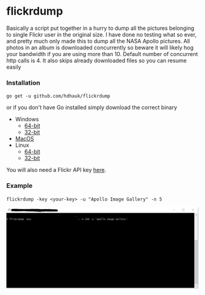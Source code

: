 # flickrdump

Basically a script put together in a hurry to dump all the pictures belonging to single Flickr user in the original size. I have done no testing what so ever, and pretty much only made this to dump all the NASA Apollo pictures. All photos in an album is downloaded concurrently so beware it will likely hog your bandwidth if you are using more than 10. Default number of concurrent http calls is 4. It also skips already downloaded files so you can resume easily

### Installation
```
go get -u github.com/hdhauk/flickrdump
```
or if you don't have Go installed simply download the correct binary
* Windows
  * [64-bit](./bin/flickrdump_windows_amd64)
  * [32-bit](./bin/flickrdump_windows_386)
* [MacOS](./bin/flickrdump_darwin_amd64)
* Linux
  * [64-bit](./bin/flickrdump_linux_amd64)
  * [32-bit](./bin/flickrdump_linux_386)

You will also need a Flickr API key [here](https://www.flickr.com/services/api/misc.api_keys.html).

### Example
```
flickrdump -key <your-key> -u "Apollo Image Gallery" -n 5
```

![](screencap.gif)
